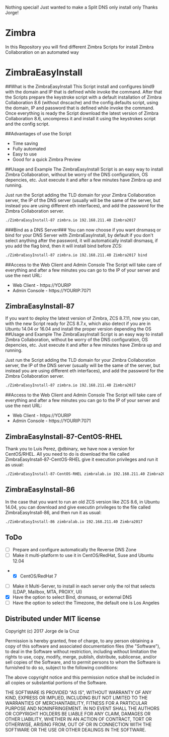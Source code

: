 Nothing special! Just wanted to make a Split DNS only install only
Thanks Jorge!

# Zimbra
In this Repository you will find different Zimbra Scripts for install Zimbra Collaboration on an automated way

# ZimbraEasyInstall
##What is the ZimbraEasyInstall
This Script install and configures bind9 with the domain and IP that is defined while invoke the command. After that the Scripts prepare the keystroke script with a default installation of Zimbra Collaboration 8.6 (without dnscache) and the config.defaults script, using the domain, IP and password that is defined while invoke the command. Once everything is ready the Script download the latest version of Zimbra Collaboration 8.6, uncompress it and install it using the keystrokes script and the config script.

##Advantages of use the Script
 * Time saving
 * Fully automated
 * Easy to use
 * Good for a quick Zimbra Preview

##Usage and Example
The ZimbraEasyInstall Script is an easy way to install Zimbra Collaboration, without be worry of the DNS configuration, OS depencies, etc. Just execute it and after a few minutes have Zimbra up and running.

Just run the Script adding the TLD domain for your Zimbra Collaboration server, the IP of the DNS server (usually will be the same of the server, but instead you are using different eth interfaces), and add the password for the Zimbra Collaboration server.
```bash
./ZimbraEasyInstall-87 zimbra.io 192.168.211.40 Zimbra2017
```
###Bind as a DNS Server###
You can now choose if you want dnsmasq or bind for your DNS Server with ZimbraEasyInstall, by default if you don't select anything after the password, it will automatically install dnsmasq, if you add the flag bind, then it will install bind before ZCS:
```bash
./ZimbraEasyInstall-87 zimbra.io 192.168.211.40 Zimbra2017 bind
```
##Access to the Web Client and Admin Console
The Script will take care of everything and after a few minutes you can go to the IP of your server and use the next URL:
 * Web Client - https://YOURIP
 * Admin Console - https://YOURIP:7071

## ZimbraEasyInstall-87
If you want to deploy the latest version of Zimbra, ZCS 8.7.11, now you can, with the new Script ready for ZCS 8.7.x, which also detect if you are in Ubuntu 14.04 or 16.04 and install the proper version depending the OS
##Usage and Example
The ZimbraEasyInstall Script is an easy way to install Zimbra Collaboration, without be worry of the DNS configuration, OS depencies, etc. Just execute it and after a few minutes have Zimbra up and running.

Just run the Script adding the TLD domain for your Zimbra Collaboration server, the IP of the DNS server (usually will be the same of the server, but instead you are using different eth interfaces), and add the password for the Zimbra Collaboration server.
```bash
./ZimbraEasyInstall-87 zimbra.io 192.168.211.40 Zimbra2017
```
##Access to the Web Client and Admin Console
The Script will take care of everything and after a few minutes you can go to the IP of your server and use the next URL:
 * Web Client - https://YOURIP
 * Admin Console - https://YOURIP:7071

## ZimbraEasyInstall-87-CentOS-RHEL
Thank you to Luis Perez, @dbinary, we have now a version for CentOS/RHEL. All you need to do is download the file called ZimbraEasyInstall-87-CentOS-RHEL give it execution privileges and run it as usual:
```bash
./ZimbraEasyInstall-87-CentOS-RHEL zimbralab.io 192.168.211.40 Zimbra2017
```

## ZimbraEasyInstall-86
In the case that you want to run an old ZCS version like ZCS 8.6, in Ubuntu 14.04, you can download and give executin privileges to the file called ZimbraEasyInstall-86, and then run it as usual:
```bash
./ZimbraEasyInstall-86 zimbralab.io 192.168.211.40 Zimbra2017
```

## ToDo
- [ ] Prepare and configure automatically the Reverse DNS Zone
- [ ] Make it multi-platform to use it in CentOS/RedHat, Suse and Ubuntu 12.04
- - [x] CentOS/RedHat 7
- [ ] Make it Multi-Server, to install in each server only the rol that selects (LDAP, Mailbox, MTA, PROXY, UI)
- [x] Have the option to select Bind, dnsmasq, or external DNS
- [ ] Have the option to select the Timezone, the default one is Los Angeles

## Distributed under MIT license
Copyright (c) 2017 Jorge de la Cruz

Permission is hereby granted, free of charge, to any person obtaining a copy of this software and associated documentation files (the "Software"), to deal in the Software without restriction, including without limitation the rights to use, copy, modify, merge, publish, distribute, sublicense, and/or sell copies of the Software, and to permit persons to whom the Software is furnished to do so, subject to the following conditions:

The above copyright notice and this permission notice shall be included in all copies or substantial portions of the Software.

THE SOFTWARE IS PROVIDED "AS IS", WITHOUT WARRANTY OF ANY KIND, EXPRESS OR IMPLIED, INCLUDING BUT NOT LIMITED TO THE WARRANTIES OF MERCHANTABILITY, FITNESS FOR A PARTICULAR PURPOSE AND NONINFRINGEMENT. IN NO EVENT SHALL THE AUTHORS OR COPYRIGHT HOLDERS BE LIABLE FOR ANY CLAIM, DAMAGES OR OTHER LIABILITY, WHETHER IN AN ACTION OF CONTRACT, TORT OR OTHERWISE, ARISING FROM, OUT OF OR IN CONNECTION WITH THE SOFTWARE OR THE USE OR OTHER DEALINGS IN THE SOFTWARE.
